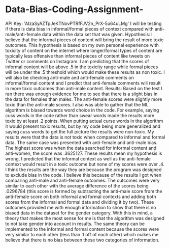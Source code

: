 # Data-Bias-Coding-Assignment-
API Key: 'AIzaSyAZTpJeKTNovPTRfFJV2n_PrX-5u64uLMg' 
I will be testing if there is data bias in informal/formal pieces of context compared with anti-male/anti-female data within the data set that was given.
Hypothesis: I believe that the informal pieces of content will bring the result of more toxic outcomes. This hypothesis is based on my own personal experience with toxicity of content on the internet where longer/formal types of content are typically less offensive than informal pieces of content like tweets on Twitter or comments on Instagram. I am predicting that the scores of informal content will be above .5 in the toxicity range while formal pieces will be under the .5 threshold which would make these results as non toxic. I will also be checking anti-male and anti-female comments on informal/formal content and I predict that anti-female comments will result in more toxic outcomes than anti-male content.
Results: Based on the test I ran there was enough evidence for me to see that there is a slight bias in the data for females than males. The anti-female scores were slightly more toxic than the anti-male scores. I also was able to gather that the ML algorithm is biased towards word choice in the code. For example, saying cuss words in the code rather than swear words made the results more toxic by at least .2 points. When putting actual curse words in the algorithm it would present toxic results, but by my code being more generalized and saying cuss words to get the full picture the results were non-toxic. 
My results were that the data is not toxic when compared to informal and formal data. The same case was presented with anti-female and anti-male bias. The highest score was when the data searched for informal content and anti-women, the score was .3625127. These results mean my hypothesis is wrong, I predicted that the informal context as well as the anti-female context would result in a toxic outcome but none of my scores were over .4. 
	  I think the results are the way they are because the program was designed to exclude bias in the code. I believe this because of the results I got when comparing anti-male and anti-female outcomes. The outcomes were very similar to each other with the average difference of the scores being .0296784 (this score is formed by subtracting the anti-male score from the anti-female score on both informal and formal contexts and adding both scores from the informal and formal data and dividing it by two). These outcomes provided me with enough information to show that there is no biased data in the dataset for the gender category. With this in mind, a theory that makes the most sense for me is that the algorithm was designed to not take gender into account in results.  The same theory can be implemented to the informal and formal content because the scores were very similar to each other (less than .1 off of each other) which makes me believe that there is no bias between these two categories of information. 
